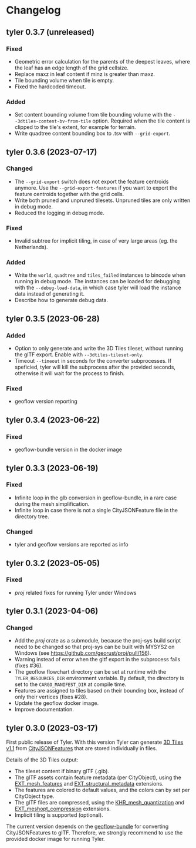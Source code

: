 # Changelog

## tyler 0.3.7 (unreleased)

### Fixed
- Geometric error calculation for the parents of the deepest leaves, where the leaf has an edge length of the grid cellsize.
- Replace maxz in leaf content if minz is greater than maxz.
- Tile bounding volume when tile is empty.
- Fixed the hardcoded timeout.

### Added
- Set content bounding volume from tile bounding volume with the `--3dtiles-content-bv-from-tile` option. Required when the tile content is clipped to the tile's extent, for example for terrain.
- Write quadtree content bounding box to .tsv with `--grid-export`.

## tyler 0.3.6 (2023-07-17)

### Changed
- The `--grid-export` switch does not export the feature centroids anymore. Use the `--grid-export-features` if you want to export the feature centroids together with the grid cells.
- Write both pruned and unpruned tilesets. Unpruned tiles are only written in debug mode.
- Reduced the logging in debug mode.

### Fixed
- Invalid subtree for implicit tiling, in case of very large areas (eg. the Netherlands).

### Added
- Write the `world`, `quadtree` and `tiles_failed` instances to bincode when running in debug mode. The instances can be loaded for debugging with the `--debug-load-data`, in which case tyler will load the instance data instead of generating it.
- Describe how to generate debug data.

## tyler 0.3.5 (2023-06-28)

### Added
- Option to only generate and write the 3D Tiles tileset, without running the glTF export. Enable with `--3dtiles-tileset-only`.
- Timeout `--timeout` in seconds for the converter subprocesses. If speficied, tyler will kill the subprocess after the provided seconds, otherwise it will wait for the process to finish.

### Fixed
- geoflow version reporting

## tyler 0.3.4 (2023-06-22)

### Fixed
- geoflow-bundle version in the docker image

## tyler 0.3.3 (2023-06-19)

### Fixed
- Infinite loop in the glb conversion in geoflow-bundle, in a rare case during the mesh simplification.
- Infinite loop in case there is not a single CityJSONFeature file in the directory tree.

### Changed
- tyler and geoflow versions are reported as info

## tyler 0.3.2 (2023-05-05)

### Fixed
- *proj* related fixes for running Tyler under Windows

## tyler 0.3.1 (2023-04-06)

### Changed

- Add the *proj* crate as a submodule, because the proj-sys build script need to be changed so that proj-sys can be built with MYSYS2 on Windows (see https://github.com/georust/proj/pull/156).
- Warning instead of error when the gltf export in the subprocess fails (fixes #36).
- The geoflow flowchart directory can be set at runtime with the `TYLER_RESOURCES_DIR` environment variable. By default, the directory is set to the `CARGO_MANIFEST_DIR` at compile time.
- Features are assigned to tiles based on their bounding box, instead of only their vertices (fixes #28).
- Update the geoflow docker image.
- Improve documentation.

## tyler 0.3.0 (2023-03-17)

First public release of Tyler.
With this version Tyler can generate [3D Tiles v1.1](https://docs.ogc.org/cs/22-025r4/22-025r4.html) from [CityJSONFeatures](https://www.cityjson.org/specs/1.1.3/#text-sequences-and-streaming-with-cityjsonfeature) that are stored individually in files.

Details of the 3D Tiles output:

- The tileset content if binary glTF (.glb).
- The glTF assets contain feature metadata (per CityObject), using the [EXT_mesh_features](https://github.com/CesiumGS/glTF/tree/3d-tiles-next/extensions/2.0/Vendor/EXT_mesh_features) and [EXT_structural_metadata](https://github.com/CesiumGS/glTF/tree/3d-tiles-next/extensions/2.0/Vendor/EXT_structural_metadata) extensions.
- The features are colored to default values, and the colors can by set per CityObject type.
- The glTF files are compressed, using the [KHR_mesh_quantization](https://github.com/KhronosGroup/glTF/tree/main/extensions/2.0/Khronos/KHR_mesh_quantization) and [EXT_meshopt_compression](https://github.com/KhronosGroup/glTF/tree/main/extensions/2.0/Vendor/EXT_meshopt_compression) extensions.
- Implicit tiling is supported (optional).

The current version depends on the [geoflow-bundle](https://github.com/geoflow3d/geoflow-bundle) for converting CityJSONFeatures to glTF.
Therefore, we strongly recommend to use the provided docker image for running Tyler.
